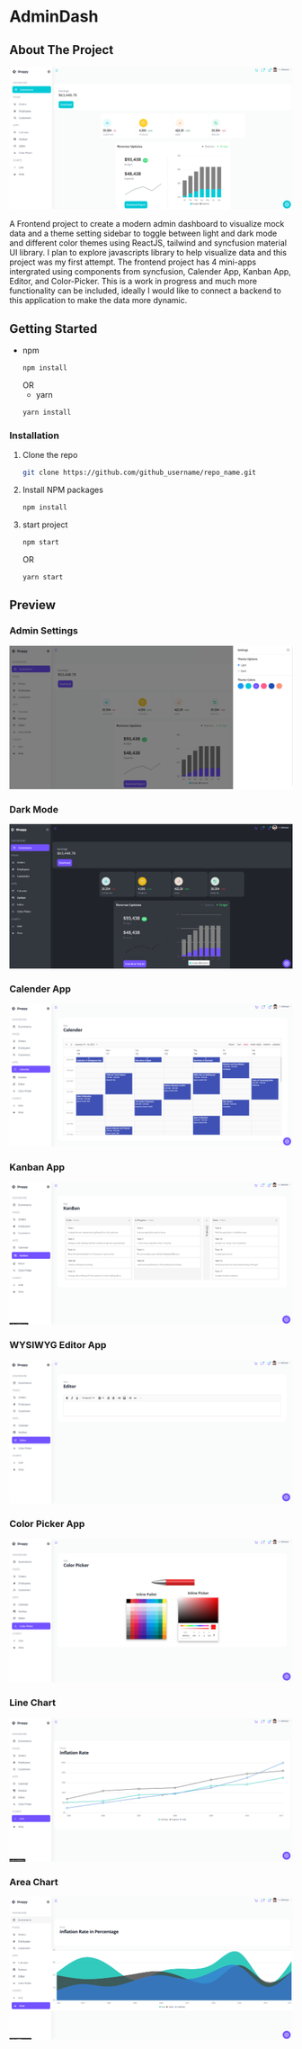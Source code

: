 # AdminDash

<!-- ABOUT THE PROJECT -->

## About The Project

<img src="preview\admin dash board home page.png" />

A Frontend project to create a modern admin dashboard to visualize mock data and a theme setting sidebar to toggle between light and dark mode and different color themes using ReactJS, tailwind and syncfusion material UI library. I plan to explore javascripts library to help visualize data and this project was my first attempt. The frontend project has 4 mini-apps intergrated using components from syncfusion, Calender App, Kanban App, Editor, and Color-Picker. This is a work in progress and much more functionality can be included, ideally I would like to connect a backend to this application to make the data more dynamic.

## Getting Started

- npm
  ```sh
  npm install
  ```
  OR
  - yarn
  ```sh
  yarn install
  ```

### Installation

1. Clone the repo
   ```sh
   git clone https://github.com/github_username/repo_name.git
   ```
2. Install NPM packages
   ```sh
   npm install
   ```
3. start project
   ```sh
   npm start
   ```
   OR
   ```sh
   yarn start
   ```

## Preview

### Admin Settings

<img src="preview\admin settings.png"/>

### Dark Mode

<img src="preview\dark_mode.png"/>

### Calender App

<img src="preview\calender_app.png"/>

### Kanban App

<img src="preview\Kanban_app.png"/>

### WYSIWYG Editor App

<img src="preview\editor_app.png"/>

### Color Picker App

<img src="preview\color_picker_app.png"/>

### Line Chart

<img src="preview\line_chart.png"/>

### Area Chart

<img src="preview\area_chart.png"/>
